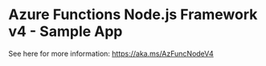 # Azure Functions Node.js Framework v4 - Sample App

See here for more information: https://aka.ms/AzFuncNodeV4